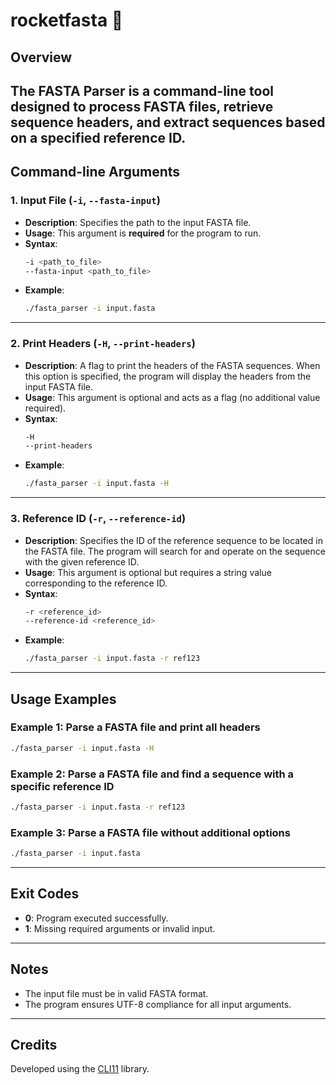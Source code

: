 # rocketfasta 🚀

## Overview

The **FASTA Parser** is a command-line tool designed to process FASTA files, retrieve sequence headers, and extract sequences based on a specified reference ID. 
---

## Command-line Arguments

### 1. **Input File** (`-i`, `--fasta-input`)
- **Description**: Specifies the path to the input FASTA file.
- **Usage**: This argument is **required** for the program to run.
- **Syntax**: 
  ```bash
  -i <path_to_file> 
  --fasta-input <path_to_file>
  ```
- **Example**:
  ```bash
  ./fasta_parser -i input.fasta
  ```

---

### 2. **Print Headers** (`-H`, `--print-headers`)
- **Description**: A flag to print the headers of the FASTA sequences. When this option is specified, the program will display the headers from the input FASTA file.
- **Usage**: This argument is optional and acts as a flag (no additional value required).
- **Syntax**:
  ```bash
  -H 
  --print-headers
  ```
- **Example**:
  ```bash
  ./fasta_parser -i input.fasta -H
  ```

---

### 3. **Reference ID** (`-r`, `--reference-id`)
- **Description**: Specifies the ID of the reference sequence to be located in the FASTA file. The program will search for and operate on the sequence with the given reference ID.
- **Usage**: This argument is optional but requires a string value corresponding to the reference ID.
- **Syntax**:
  ```bash
  -r <reference_id>
  --reference-id <reference_id>
  ```
- **Example**:
  ```bash
  ./fasta_parser -i input.fasta -r ref123
  ```

---

## Usage Examples

### Example 1: Parse a FASTA file and print all headers
```bash
./fasta_parser -i input.fasta -H
```

### Example 2: Parse a FASTA file and find a sequence with a specific reference ID
```bash
./fasta_parser -i input.fasta -r ref123
```

### Example 3: Parse a FASTA file without additional options
```bash
./fasta_parser -i input.fasta
```

---

## Exit Codes

- **0**: Program executed successfully.
- **1**: Missing required arguments or invalid input.

---

## Notes
- The input file must be in valid FASTA format.
- The program ensures UTF-8 compliance for all input arguments.

---

## Credits

Developed using the [CLI11](https://cliutils.github.io/CLI11/) library.
